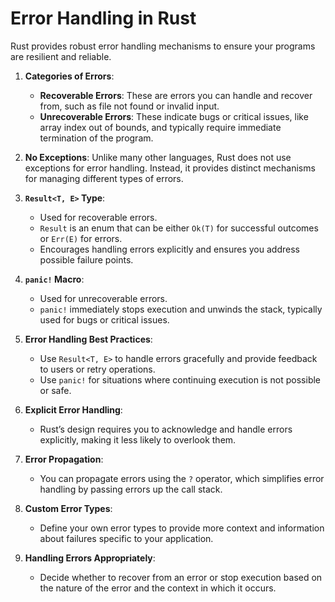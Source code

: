 # Error Handling in Rust 

Rust provides robust error handling mechanisms to ensure your programs are resilient and reliable.

1. **Categories of Errors**:
   - **Recoverable Errors**: These are errors you can handle and recover from, such as file not found or invalid input.
   - **Unrecoverable Errors**: These indicate bugs or critical issues, like array index out of bounds, and typically require immediate termination of the program.

2. **No Exceptions**: Unlike many other languages, Rust does not use exceptions for error handling. Instead, it provides distinct mechanisms for managing different types of errors.

3. **`Result<T, E>` Type**:
   - Used for recoverable errors.
   - `Result` is an enum that can be either `Ok(T)` for successful outcomes or `Err(E)` for errors.
   - Encourages handling errors explicitly and ensures you address possible failure points.

4. **`panic!` Macro**:
   - Used for unrecoverable errors.
   - `panic!` immediately stops execution and unwinds the stack, typically used for bugs or critical issues.

5. **Error Handling Best Practices**:
   - Use `Result<T, E>` to handle errors gracefully and provide feedback to users or retry operations.
   - Use `panic!` for situations where continuing execution is not possible or safe.

6. **Explicit Error Handling**:
   - Rust’s design requires you to acknowledge and handle errors explicitly, making it less likely to overlook them.

7. **Error Propagation**:
   - You can propagate errors using the `?` operator, which simplifies error handling by passing errors up the call stack.

8. **Custom Error Types**:
   - Define your own error types to provide more context and information about failures specific to your application.

9. **Handling Errors Appropriately**:
   - Decide whether to recover from an error or stop execution based on the nature of the error and the context in which it occurs.
